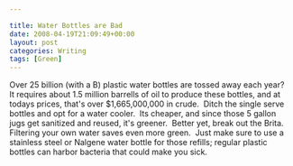 ```yaml
---

title: Water Bottles are Bad
date: 2008-04-19T21:09:49+00:00
layout: post
categories: Writing
tags: [Green]
---
```


Over 25 billion (with a B) plastic water bottles are tossed away each year?&nbsp; It requires about 1.5 million barrells of oil to produce these bottles, and at todays prices, that's over $1,665,000,000 in crude.&nbsp; Ditch the single serve bottles and opt for a water cooler.&nbsp; Its cheaper, and since those 5 gallon jugs get sanitized and reused, it's greener.&nbsp; Better yet, break out the Brita.&nbsp; Filtering your own water saves even more green.&nbsp; Just make sure to use a stainless steel or Nalgene water bottle for those refills; regular plastic bottles can harbor bacteria that could make you sick.
